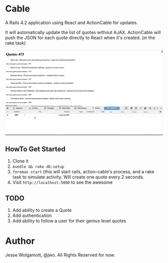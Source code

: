 Cable
=====

A Rails 4.2 application using React and ActionCable for updates.

It will automatically update the list of quotes without AJAX. ActionCable will
push the JSON for each quote directly to React when it's created. (in the rake
task)

![react-rails-action-cable](react-cable.gif)

HowTo Get Started
-------

1. Clone it
1. `bundle && rake db:setup`
1. `foreman start` (this will start rails, action-cable's process, and a rake
   task to simulate activity. Will create one quote every 2 seconds.
1. Visit `http://localhost:5000` to see the awesome

TODO
----

1. Add ability to create a Quote
1. Add authentication
1. Add ability to follow a user for their genius level quotes


Author
======

Jesse Wolgamott, @jwo. All Rights Reserved for now.
